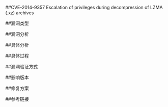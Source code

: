 ##CVE-2014-9357 Escalation of privileges during decompression of LZMA (.xz) archives


##漏洞类型



##漏洞分析



##具体分析



##具体过程



##漏洞验证方式


##影响版本


##修复方案


##参考链接

